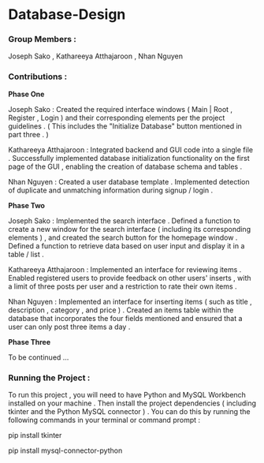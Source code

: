 # Database-Design

### Group Members :

Joseph Sako , Kathareeya Atthajaroon , Nhan Nguyen

### Contributions :

**Phase One**

Joseph Sako : Created the required interface windows ( Main | Root , Register , Login ) and their corresponding elements per the project guidelines . ( This includes the "Initialize Database" button mentioned in part three . )

Kathareeya Atthajaroon : Integrated backend and GUI code into a single file . Successfully implemented database initialization functionality on the first page of the GUI , enabling the creation of database schema and tables .

Nhan Nguyen : Created a user database template . Implemented detection of duplicate and unmatching information during signup / login .

**Phase Two**

Joseph Sako : Implemented the search interface . Defined a function to create a new window for the search interface ( including its corresponding elements ) , and created the search button for the homepage window . Defined a function to retrieve data based on user input and display it in a table / list .

Kathareeya Atthajaroon : Implemented an interface for reviewing items . Enabled registered users to provide feedback on other users' inserts , with a limit of three posts per user and a restriction to rate their own items .

Nhan Nguyen : Implemented an interface for inserting items ( such as title , description , category , and price ) . Created an items table within the database that incorporates the four fields mentioned and ensured that a user can only post three items a day .

**Phase Three**

To be continued …

### Running the Project :

To run this project , you will need to have Python and MySQL Workbench installed on your machine . Then install the project dependencies ( including tkinter and the Python MySQL connector ) . You can do this by running the following commands in your terminal or command prompt :

pip install tkinter

pip install mysql-connector-python
